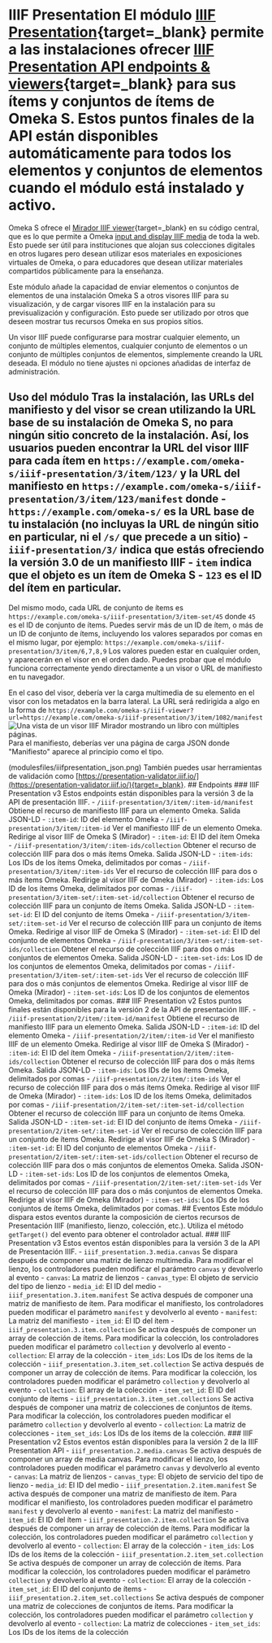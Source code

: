# IIIF Presentation El módulo [IIIF Presentation](https://omeka.org/s/modules/IiifPresentation/){target=_blank} permite a las instalaciones ofrecer [IIIF Presentation API endpoints & viewers](https://iiif.io/api/presentation/3.0/){target=_blank} para sus ítems y conjuntos de ítems de Omeka S. Estos puntos finales de la API están disponibles automáticamente para todos los elementos y conjuntos de elementos cuando el módulo está instalado y activo. 

Omeka S ofrece el [Mirador IIIF viewer](https://projectmirador.org/){target=_blank} en su código central, que es lo que permite a Omeka [input and display IIIF media](../content/media.md#add-media-to-an-item) de toda la web. Esto puede ser útil para instituciones que alojan sus colecciones digitales en otros lugares pero desean utilizar esos materiales en exposiciones virtuales de Omeka, o para educadores que desean utilizar materiales compartidos públicamente para la enseñanza. 

Este módulo añade la capacidad de enviar elementos o conjuntos de elementos de una instalación Omeka S a otros visores IIIF para su visualización, y de cargar visores IIIF en la instalación para su previsualización y configuración. Esto puede ser utilizado por otros que deseen mostrar tus recursos Omeka en sus propios sitios. 

Un visor IIIF puede configurarse para mostrar cualquier elemento, un conjunto de múltiples elementos, cualquier conjunto de elementos o un conjunto de múltiples conjuntos de elementos, simplemente creando la URL deseada. El módulo no tiene ajustes ni opciones añadidas de interfaz de administración. 

## Uso del módulo Tras la instalación, las URLs del manifiesto y del visor se crean utilizando la URL base de su instalación de Omeka S, no para ningún sitio concreto de la instalación. Así, los usuarios pueden encontrar la URL del visor IIIF para cada ítem en ` https://example.com/omeka-s/iiif-presentation/3/item/123/ ` y la URL del manifiesto en ` https://example.com/omeka-s/iiif-presentation/3/item/123/manifest ` donde - `https://example.com/omeka-s/` es la URL base de tu instalación (no incluyas la URL de ningún sitio en particular, ni el `/s/` que precede a un sitio) - `iiif-presentation/3/` indica que estás ofreciendo la versión 3.0 de un manifiesto IIIF - `item` indica que el objeto es un ítem de Omeka S - `123` es el ID del ítem en particular.

Del mismo modo, cada URL de conjunto de ítems es ` https://example.com/omeka-s/iiif-presentation/3/item-set/45 ` donde `45` es el ID de conjunto de ítems. Puedes servir más de un ID de ítem, o más de un ID de conjunto de ítems, incluyendo los valores separados por comas en el mismo lugar, por ejemplo: ` https://example.com/omeka-s/iiif-presentation/3/item/6,7,8,9 ` Los valores pueden estar en cualquier orden, y aparecerán en el visor en el orden dado. Puedes probar que el módulo funciona correctamente yendo directamente a un visor o URL de manifiesto en tu navegador. 

En el caso del visor, debería ver la carga multimedia de su elemento en el visor con los metadatos en la barra lateral. La URL será redirigida a algo en la forma de ` https://example.com/omeka-s/iiif-viewer?url=https://example.com/omeka-s/iiif-presentation/3/item/1082/manifest ` ![Una vista de un visor IIIF Mirador mostrando un libro con múltiples páginas.](modulesfiles/iiifpresentation_viewer.png) Para el manifiesto, deberías ver una página de carga JSON donde "Manifiesto" aparece al principio como el tipo. 

(modulesfiles/iiifpresentation_json.png) También puedes usar herramientas de validación como [https://presentation-validator.iiif.io/](https://presentation-validator.iiif.io/){target=_blank}. ## Endpoints ### IIIF Presentation v3 Estos endpoints están disponibles para la versión 3 de la API de presentación IIIF. - `/iiif-presentation/3/item/:item-id/manifest` Obtiene el recurso de manifiesto IIIF para un elemento Omeka. Salida JSON-LD - `:item-id`: ID del elemento Omeka - `/iiif-presentation/3/item/:item-id` Ver el manifiesto IIIF de un elemento Omeka. Redirige al visor IIIF de Omeka S (Mirador) - `:item-id`: El ID del ítem Omeka - `/iiif-presentation/3/item/:item-ids/collection` Obtener el recurso de colección IIIF para dos o más ítems Omeka. Salida JSON-LD - `:item-ids`: Los IDs de los ítems Omeka, delimitados por comas - `/iiif-presentation/3/item/:item-ids` Ver el recurso de colección IIIF para dos o más ítems Omeka. Redirige al visor IIIF de Omeka (Mirador) - `:item-ids`: Los ID de los ítems Omeka, delimitados por comas - `/iiif-presentation/3/item-set/:item-set-id/collection` Obtener el recurso de colección IIIF para un conjunto de ítems Omeka. Salida JSON-LD - `:item-set-id`: El ID del conjunto de ítems Omeka - `/iiif-presentation/3/item-set/:item-set-id` Ver el recurso de colección IIIF para un conjunto de ítems Omeka. Redirige al visor IIIF de Omeka S (Mirador) - `:item-set-id`: El ID del conjunto de elementos Omeka - `/iiif-presentation/3/item-set/:item-set-ids/collection` Obtener el recurso de colección IIIF para dos o más conjuntos de elementos Omeka. Salida JSON-LD - `:item-set-ids`: Los ID de los conjuntos de elementos Omeka, delimitados por comas - `/iiif-presentation/3/item-set/:item-set-ids` Ver el recurso de colección IIIF para dos o más conjuntos de elementos Omeka. Redirige al visor IIIF de Omeka (Mirador) - `:item-set-ids`: Los ID de los conjuntos de elementos Omeka, delimitados por comas. ### IIIF Presentation v2 Estos puntos finales están disponibles para la versión 2 de la API de presentación IIIF. - `/iiif-presentation/2/item/:item-id/manifest` Obtiene el recurso de manifiesto IIIF para un elemento Omeka. Salida JSON-LD - `:item-id`: ID del elemento Omeka - `/iiif-presentation/2/item/:item-id` Ver el manifiesto IIIF de un elemento Omeka. Redirige al visor IIIF de Omeka S (Mirador) - `:item-id`: El ID del ítem Omeka - `/iiif-presentation/2/item/:item-ids/collection` Obtener el recurso de colección IIIF para dos o más ítems Omeka. Salida JSON-LD - `:item-ids`: Los IDs de los ítems Omeka, delimitados por comas - `/iiif-presentation/2/item/:item-ids` Ver el recurso de colección IIIF para dos o más ítems Omeka. Redirige al visor IIIF de Omeka (Mirador) - `:item-ids`: Los ID de los ítems Omeka, delimitados por comas - `/iiif-presentation/2/item-set/:item-set-id/collection` Obtener el recurso de colección IIIF para un conjunto de ítems Omeka. Salida JSON-LD - `:item-set-id`: El ID del conjunto de ítems Omeka - `/iiif-presentation/2/item-set/:item-set-id` Ver el recurso de colección IIIF para un conjunto de ítems Omeka. Redirige al visor IIIF de Omeka S (Mirador) - `:item-set-id`: El ID del conjunto de elementos Omeka - `/iiif-presentation/2/item-set/:item-set-ids/collection` Obtener el recurso de colección IIIF para dos o más conjuntos de elementos Omeka. Salida JSON-LD - `:item-set-ids`: Los ID de los conjuntos de elementos Omeka, delimitados por comas - `/iiif-presentation/2/item-set/:item-set-ids` Ver el recurso de colección IIIF para dos o más conjuntos de elementos Omeka. Redirige al visor IIIF de Omeka (Mirador) - `:item-set-ids`: Los IDs de los conjuntos de ítems Omeka, delimitados por comas. ## Eventos Este módulo dispara estos eventos durante la composición de ciertos recursos de Presentación IIIF (manifiesto, lienzo, colección, etc.). Utiliza el método `getTarget()` del evento para obtener el controlador actual. ### IIIF Presentation v3 Estos eventos están disponibles para la versión 3 de la API de Presentación IIIF. - `iiif_presentation.3.media.canvas` Se dispara después de componer una matriz de lienzo multimedia. Para modificar el lienzo, los controladores pueden modificar el parámetro `canvas` y devolverlo al evento - `canvas`: La matriz de lienzos - `canvas_type`: El objeto de servicio del tipo de lienzo - `media_id`: El ID del medio - `iiif_presentation.3.item.manifest` Se activa después de componer una matriz de manifiesto de ítem. Para modificar el manifiesto, los controladores pueden modificar el parámetro `manifest` y devolverlo al evento - `manifest`: La matriz del manifiesto - `item_id`: El ID del ítem - `iiif_presentation.3.item.collection` Se activa después de componer un array de colección de ítems. Para modificar la colección, los controladores pueden modificar el parámetro `collection` y devolverlo al evento - `collection`: El array de la colección - `item_ids`: Los IDs de los ítems de la colección - `iiif_presentation.3.item_set.collection` Se activa después de componer un array de colección de ítems. Para modificar la colección, los controladores pueden modificar el parámetro `collection` y devolverlo al evento - `collection`: El array de la colección - `item_set_id`: El ID del conjunto de ítems - `iiif_presentation.3.item_set.collections` Se activa después de componer una matriz de colecciones de conjuntos de ítems. Para modificar la colección, los controladores pueden modificar el parámetro `collection` y devolverlo al evento - `collection`: La matriz de colecciones - `item_set_ids`: Los IDs de los ítems de la colección. ### IIIF Presentation v2 Estos eventos están disponibles para la versión 2 de la IIIF Presentation API - `iiif_presentation.2.media.canvas` Se activa después de componer un array de media canvas. Para modificar el lienzo, los controladores pueden modificar el parámetro `canvas` y devolverlo al evento - `canvas`: La matriz de lienzos - `canvas_type`: El objeto de servicio del tipo de lienzo - `media_id`: El ID del medio - `iiif_presentation.2.item.manifest` Se activa después de componer una matriz de manifiesto de ítem. Para modificar el manifiesto, los controladores pueden modificar el parámetro `manifest` y devolverlo al evento - `manifest`: La matriz del manifiesto - `item_id`: El ID del ítem - `iiif_presentation.2.item.collection` Se activa después de componer un array de colección de ítems. Para modificar la colección, los controladores pueden modificar el parámetro `collection` y devolverlo al evento - `collection`: El array de la colección - `item_ids`: Los IDs de los ítems de la colección - `iiif_presentation.2.item_set.collection` Se activa después de componer un array de colección de ítems. Para modificar la colección, los controladores pueden modificar el parámetro `collection` y devolverlo al evento - `collection`: El array de la colección - `item_set_id`: El ID del conjunto de ítems - `iiif_presentation.2.item_set.collections` Se activa después de componer una matriz de colecciones de conjuntos de ítems. Para modificar la colección, los controladores pueden modificar el parámetro `collection` y devolverlo al evento - `collection`: La matriz de colecciones - `item_set_ids`: Los IDs de los ítems de la colección